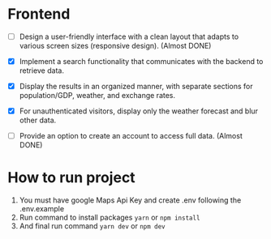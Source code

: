 # Frontend

 - [ ]  Design a user-friendly interface with a clean layout that adapts to various screen sizes (responsive design). (Almost DONE)
     
 - [x] Implement a search functionality that communicates with the backend to retrieve data.
 - [x] Display the results in an organized manner, with separate sections for population/GDP,
    weather, and exchange rates.
    
 - [x] For unauthenticated visitors, display only the weather forecast and blur other data.
 - [ ] Provide an option to create an account to access full data. (Almost DONE)
       


# How to run project

1. You must have google Maps Api Key and create .env following the .env.example
2. Run command to install packages `yarn` or `npm install`
3.  And final run command `yarn dev` or  `npm dev`



